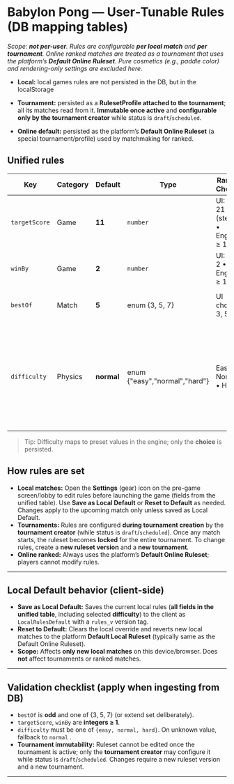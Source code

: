 # Babylon Pong — User‑Tunable Rules (DB mapping tables)

*Scope: **not per-user**. Rules are configurable **per local match** and **per tournament**. Online ranked matches are treated as a tournament that uses the platform’s **Default Online Ruleset**. Pure cosmetics (e.g., paddle color) and rendering-only settings are excluded here.*

* **Local:** local games rules are not persisted in the DB, but in the localStorage

* **Tournament:** persisted as a **RulesetProfile attached to the tournament**; all its matches read from it. **Immutable once active** and **configurable only by the tournament creator** while status is `draft`/`scheduled`.
* **Online default:** persisted as the platform’s **Default Online Ruleset** (a special tournament/profile) used by matchmaking for ranked.

## Unified rules

| Key           | Category | Default    | Type                          | Range / Choices                 | Constraints / Notes                                                                                                                     | Persist in DB?   |
| ------------- | -------- | ---------- | ----------------------------- | ------------------------------- | --------------------------------------------------------------------------------------------------------------------------------------- | ---------------- |
| `targetScore` | Game     | **11**     | `number`                      | UI: 5–21 (step 1) • Engine: ≥ 1 | Points to win a game.                                                                                                                   | **Yes**          |
| `winBy`       | Game     | **2**      | `number`                      | UI: 1 or 2 • Engine: ≥ 1        | Lead required to close a game.                                                                                                          | **Yes**          |
| `bestOf`      | Match    | **5**      | enum {3, 5, 7}                | UI choices: 3, 5, 7             | Must be odd; first to `ceil(bestOf/2)` games wins.                                                                                      | **Yes**          |
| `difficulty`  | Physics  | **normal** | enum {"easy","normal","hard"} | Easy • Normal • Hard            | Selects predefined **PhysicsPreset** (paddle speed, ball speed, spin, restitution) versioned by `physics_v`. Only the choice is stored. | **Yes** (choice) |

> Tip: Difficulty maps to preset values in the engine; only the **choice** is persisted.

## How rules are set

* **Local matches:** Open the **Settings** (gear) icon on the pre-game screen/lobby to edit rules before launching the game (fields from the unified table). Use **Save as Local Default** or **Reset to Default** as needed. Changes apply to the upcoming match only unless saved as Local Default.
* **Tournaments:** Rules are configured **during tournament creation** by the **tournament creator** (while status is `draft`/`scheduled`). Once any match starts, the ruleset becomes **locked** for the entire tournament. To change rules, create a **new ruleset version** and a **new tournament**.
* **Online ranked:** Always uses the platform’s **Default Online Ruleset**; players cannot modify rules.

---

## Local Default behavior (client‑side)

* **Save as Local Default:** Saves the current local rules (**all fields in the unified table**, including selected **difficulty**) to the client as `LocalRulesDefault` with a `rules_v` version tag.
* **Reset to Default:** Clears the local override and reverts new local matches to the platform **Default Local Ruleset** (typically same as the Default Online Ruleset).
* **Scope:** Affects **only new local matches** on this device/browser. Does **not** affect tournaments or ranked matches.

---

## Validation checklist (apply when ingesting from DB)

* `bestOf` is **odd** and one of {3, 5, 7} (or extend set deliberately).
* `targetScore`, `winBy` are **integers ≥ 1**.
* `difficulty` must be one of `{easy, normal, hard}`. On unknown value, fallback to `normal` .
* **Tournament immutability:** Ruleset cannot be edited once the tournament is active; only the **tournament creator** may configure it while status is `draft`/`scheduled`. Changes require a new ruleset version and a new tournament.

---
